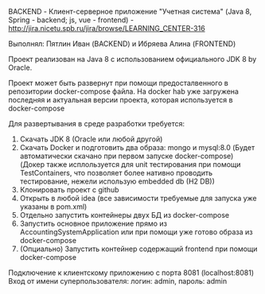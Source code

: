 BACKEND - Клиент-серверное приложение "Учетная система" (Java 8, Spring - backend; js, vue - frontend) - http://jira.nicetu.spb.ru/jira/browse/LEARNING_CENTER-316

Выполнял: Пятлин Иван (BACKEND) и Ибряева Алина (FRONTEND)

Проект реализован на Java 8 с использованием официального JDK 8 by Oracle.

Проект может быть развернут при помощи предосталвенного в репозитории docker-compose файла. На docker hab уже загружена последняя и актуальная версии проекта, которая используется в docker-compose

Для развертывания в среде разработки требуется:
1. Cкачать JDK 8 (Oracle или любой другой)
2. Скачать Docker и подготовить два образа: mongo и mysql:8.0 (Будет автоматически скачано при первом запуске docker-compose) (Докер также исплользуется для unit тестирования при помощи TestContainers, что позволяет более нативно проводить тестирование, нежели использую embedded db (H2 DB))
3. Клонировать проект с github
4. Открыть в любой idea (все зависимости требуемые для запуска уже указаны в pom.xml)
5. Отдельно запустить контейнеры двух БД из docker-compose
6. Запустить основное приложение прямо из AccountingSystemApplication или при помощи уже готово образа из docker-compose
7. (Опциально) Запустить контейнер содержащий frontend при помощи docker-compose 

Подключение к клиентскому приложению с порта 8081 (localhost:8081)
Вход от имени суперпользователя: логин: admin, пароль: admin
